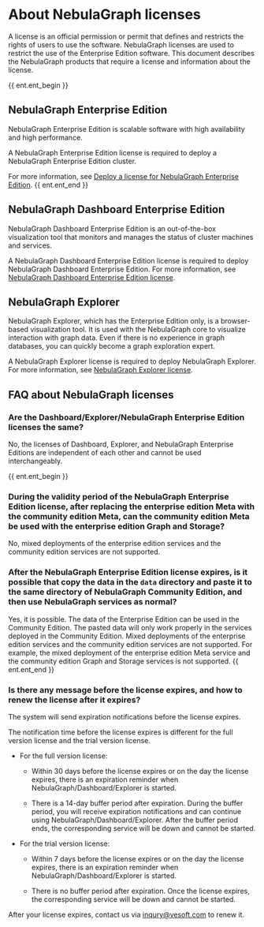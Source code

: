 # About NebulaGraph licenses

A license is an official permission or permit that defines and restricts the rights of users to use the software. NebulaGraph licenses are used to restrict the use of the Enterprise Edition software. This document describes the NebulaGraph products that require a license and information about the license.

{{ ent.ent_begin }}
## NebulaGraph Enterprise Edition 

NebulaGraph Enterprise Edition is scalable software with high availability and high performance.

A NebulaGraph Enterprise Edition license is required to deploy a NebulaGraph Enterprise Edition cluster.

For more information, see [Deploy a license for NebulaGraph Enterprise Edition](../4.deployment-and-installation/deploy-license.md).
{{ ent.ent_end }}

## NebulaGraph Dashboard Enterprise Edition

NebulaGraph Dashboard Enterprise Edition is an out-of-the-box visualization tool that monitors and manages the status of cluster machines and services.

A NebulaGraph Dashboard Enterprise Edition license is required to deploy NebulaGraph Dashboard Enterprise Edition. For more information, see [NebulaGraph Dashboard Enterprise Edition license](../nebula-dashboard-ent/11.dashboard-ent-license.md). 

## NebulaGraph Explorer 

NebulaGraph Explorer, which has the Enterprise Edition only, is a browser-based visualization tool. It is used with the NebulaGraph core to visualize interaction with graph data. Even if there is no experience in graph databases, you can quickly become a graph exploration expert.

A NebulaGraph Explorer license is required to deploy NebulaGraph Explorer. For more information, see [NebulaGraph Explorer license](../nebula-explorer/deploy-connect/3.explorer-license.md).


## FAQ about NebulaGraph licenses

### Are the Dashboard/Explorer/NebulaGraph Enterprise Edition licenses the same?

No, the licenses of Dashboard, Explorer, and NebulaGraph Enterprise Editions are independent of each other and cannot be used interchangeably.


{{ ent.ent_begin }}
### During the validity period of the NebulaGraph Enterprise Edition license, after replacing the enterprise edition Meta with the community edition Meta, can the community edition Meta be used with the enterprise edition Graph and Storage?

No, mixed deployments of the enterprise edition services and the community edition services are not supported.

### After the NebulaGraph Enterprise Edition license expires, is it possible that copy the data in the `data` directory and paste it to the same directory of NebulaGraph Community Edition, and then use NebulaGraph services as normal? 

Yes, it is possible. The data of the Enterprise Edition can be used in the Community Edition. The pasted data will only work properly in the services deployed in the Community Edition. Mixed deployments of the enterprise edition services and the community edition services are not supported. For example, the mixed deployment of the enterprise edition Meta service and the community edition Graph and Storage services is not supported.
{{ ent.ent_end }}

### Is there any message before the license expires, and how to renew the license after it expires?

The system will send expiration notifications before the license expires.

The notification time before the license expires is different for the full version license and the trial version license.

- For the full version license:

  - Within 30 days before the license expires or on the day the license expires, there is an expiration reminder when NebulaGraph/Dashboard/Explorer is started.

  - There is a 14-day buffer period after expiration. During the buffer period, you will receive expiration notifications and can continue using NebulaGraph/Dashboard/Explorer. After the buffer period ends, the corresponding service will be down and cannot be started. 

- For the trial version license: 

  - Within 7 days before the license expires or on the day the license expires, there is an expiration reminder when NebulaGraph/Dashboard/Explorer is started.

  - There is no buffer period after expiration. Once the license expires, the corresponding service will be down and cannot be started. 


After your license expires, contact us via [inqury@vesoft.com](mailto:inqury@vesoft.com) to renew it.




